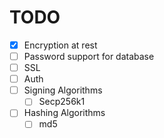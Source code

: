 # TODO

- [x] Encryption at rest
- [ ] Password support for database
- [ ] SSL
- [ ] Auth
- [ ] Signing Algorithms
    - [ ] Secp256k1
- [ ] Hashing Algorithms
    - [ ] md5
